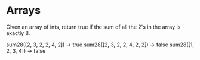 # Arrays
Given an array of ints, return true if the sum of all the 2's in the array is exactly 8.

sum28([2, 3, 2, 2, 4, 2]) → true
sum28([2, 3, 2, 2, 4, 2, 2]) → false
sum28([1, 2, 3, 4]) → false
